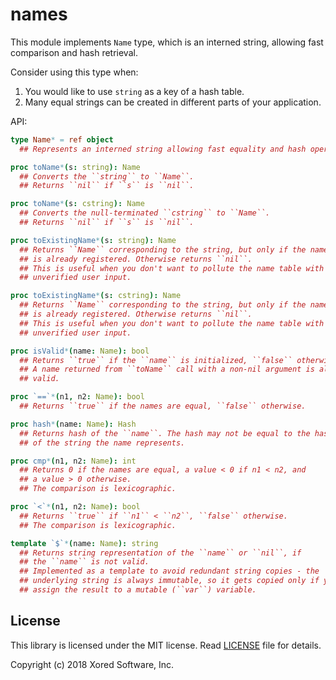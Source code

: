 # names

This module implements `Name` type, which is an interned string, allowing
fast comparison and hash retrieval.

Consider using this type when:
1) You would like to use `string` as a key of a hash table.
2) Many equal strings can be created in different parts of your application.

API:
```nim
type Name* = ref object
  ## Represents an interned string allowing fast equality and hash operations.

proc toName*(s: string): Name
  ## Converts the ``string`` to ``Name``.
  ## Returns ``nil`` if ``s`` is ``nil``.

proc toName*(s: cstring): Name
  ## Converts the null-terminated ``cstring`` to ``Name``.
  ## Returns ``nil`` if ``s`` is ``nil``.

proc toExistingName*(s: string): Name
  ## Returns ``Name`` corresponding to the string, but only if the name
  ## is already registered. Otherwise returns ``nil``.
  ## This is useful when you don't want to pollute the name table with
  ## unverified user input.

proc toExistingName*(s: cstring): Name
  ## Returns ``Name`` corresponding to the string, but only if the name
  ## is already registered. Otherwise returns ``nil``.
  ## This is useful when you don't want to pollute the name table with
  ## unverified user input.

proc isValid*(name: Name): bool
  ## Returns ``true`` if the ``name`` is initialized, ``false`` otherwise.
  ## A name returned from ``toName`` call with a non-nil argument is always
  ## valid.

proc `==`*(n1, n2: Name): bool
  ## Returns ``true`` if the names are equal, ``false`` otherwise.

proc hash*(name: Name): Hash
  ## Returns hash of the ``name``. The hash may not be equal to the hash
  ## of the string the name represents.

proc cmp*(n1, n2: Name): int
  ## Returns 0 if the names are equal, a value < 0 if n1 < n2, and
  ## a value > 0 otherwise.
  ## The comparison is lexicographic.

proc `<`*(n1, n2: Name): bool
  ## Returns ``true`` if ``n1`` < ``n2``, ``false`` otherwise.
  ## The comparison is lexicographic.

template `$`*(name: Name): string
  ## Returns string representation of the ``name`` or ``nil``, if
  ## the ``name`` is not valid.
  ## Implemented as a template to avoid redundant string copies - the
  ## underlying string is always immutable, so it gets copied only if you
  ## assign the result to a mutable (``var``) variable.
```

## License

This library is licensed under the MIT license.
Read [LICENSE](LICENSE) file for details.

Copyright (c) 2018 Xored Software, Inc.
